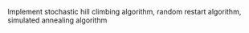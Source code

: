Implement stochastic hill climbing algorithm, random restart algorithm, simulated annealing algorithm
